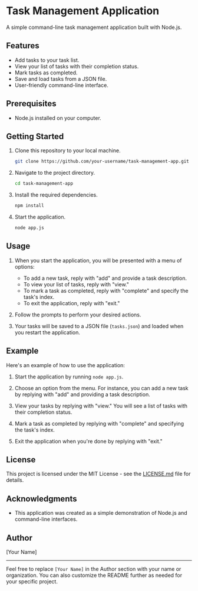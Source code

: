 # Task Management Application

A simple command-line task management application built with Node.js.

## Features

- Add tasks to your task list.
- View your list of tasks with their completion status.
- Mark tasks as completed.
- Save and load tasks from a JSON file.
- User-friendly command-line interface.

## Prerequisites

- Node.js installed on your computer.

## Getting Started

1. Clone this repository to your local machine.

   ```bash
   git clone https://github.com/your-username/task-management-app.git
   ```

2. Navigate to the project directory.

   ```bash
   cd task-management-app
   ```

3. Install the required dependencies.

   ```bash
   npm install
   ```

4. Start the application.

   ```bash
   node app.js
   ```

## Usage

1. When you start the application, you will be presented with a menu of options:

   - To add a new task, reply with "add" and provide a task description.
   - To view your list of tasks, reply with "view."
   - To mark a task as completed, reply with "complete" and specify the task's index.
   - To exit the application, reply with "exit."

2. Follow the prompts to perform your desired actions.

3. Your tasks will be saved to a JSON file (`tasks.json`) and loaded when you restart the application.

## Example

Here's an example of how to use the application:

1. Start the application by running `node app.js`.

2. Choose an option from the menu. For instance, you can add a new task by replying with "add" and providing a task description.

3. View your tasks by replying with "view." You will see a list of tasks with their completion status.

4. Mark a task as completed by replying with "complete" and specifying the task's index.

5. Exit the application when you're done by replying with "exit."

## License

This project is licensed under the MIT License - see the [LICENSE.md](LICENSE.md) file for details.

## Acknowledgments

- This application was created as a simple demonstration of Node.js and command-line interfaces.

## Author

[Your Name]

---

Feel free to replace `[Your Name]` in the Author section with your name or organization. You can also customize the README further as needed for your specific project.
